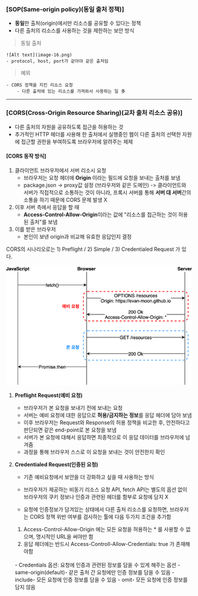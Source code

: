 ### [SOP(Same-origin policy)(동일 출처 정책)]

- **동일**한 출처(origin)에서만 리소스를 공유할 수 있다는 정책
- 다른 출처의 리소스를 사용하는 것을 제한하는 보안 방식

> 동일 출처

    ![Alt text](image-16.png)
    - protocol, host, port가 같아야 같은 출처임

> 예외

    - CORS 정책을 지킨 리소스 요청
        - 다른 출처에 있는 리소스를 가져와서 사용하는 일 多

---

### [CORS(Cross-Origin Resource Sharing)(교차 출처 리소스 공유)]

- 다른 출처의 자원을 공유하도록 접근을 허용하는 것
- 추가적인 HTTP 헤더를 사용해 한 출처에서 실행중인 웹이 다른 출처의 선택한 자원에 접근할 권한을 부여하도록 브라우저에 알려주는 체제

#### [CORS 동작 방식]

1. 클라이언트 브라우저에서 서버 리소시 요청
   - 브라우저는 요청 헤더에 **Origin** 이라는 필드에 요청을 보내는 출처를 보냄
   - package.json -> proxy값 설정 (브라우저와 같은 도메인)
     -> 클라이언트와 서버가 직접적으로 소통하는 것이 아니라, 프록시 서버를 통해 **서버 대 서버**간의 소통을 하기 때문에 CORS 문제 발생 X
2. 이후 서버 측에서 응답을 할 때
   - **Access-Control-Allow-Origin**이라는 값에 "리소스를 접근하는 것이 허용된 출처"를 보냄
3. 이를 받은 브라우저
   - 본인이 보낸 origin과 비교해 유효한 응답인지 결정

CORS의 시나리오로는 1) Preflight / 2) Simple / 3) Credentialed Request 가 있다.

![Alt text](image-17.png)

1. **Preflight Request(예비 요청)**

   - 브라우저가 본 요청을 보내기 전에 보내는 요청
   - 서버는 예비 요청에 대한 응답으로 **허용/금지하는 정보**를 응답 헤더에 담아 보냄
   - 이후 브라우저는 Request와 Response의 허용 정책을 비교한 후, 안전하다고 판단되면 같은 end-point로 본 요청을 보냄
   - 서버가 본 요청에 대해서 응답하면 최종적으로 이 응답 데이터를 브라우저에 넘겨줌
     <br/>

   * 과정을 통해 브라우저 스스로 이 요청을 보내는 것이 안전한지 확인

2. **Credentialed Request(인증된 요청)**

   - 기존 예비요청에서 보안을 더 강화하고 싶을 때 사용하는 방식
   - 브라우저가 제공하는 비동기 리소스 요청 API, fetch API는 별도의 옵션 없이 브라우저의 쿠키 정보나 인증과 관련된 헤더를 함부로 요청에 담지 X

   - 요청에 인증정보가 담겨있는 상태에서 다른 출처 리소스를 요청하면, 브라우저는 CORS 정책 위반 여부를 검사하는 툴에 다음 두가지 조건을 추가함

   1. Access-Control-Allow-Origin 에는 모든 요청을 허용하는 \* 를 사용할 수 없으며, 명시적인 URL을 써야만 함
   2. 응답 헤더에는 반드시 Access-Controll-Allow-Credentials: true 가 존재해야함

   <br/> 
    - Credentials 옵션: 요청에 인증과 관련된 정보를 담을 수 있게 해주는 옵션
        - same-origin(default)- 같은 출처 간 요청에만 인증 정보를 담을 수 있음
        - include- 모든 요청에 인증 정보를 담을 수 있음
        - omit- 모든 요청에 인증 정보를 담지 않음
